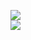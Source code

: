 [![](https://img.shields.io/badge/Made%20With-Github%20Spray-lightgrey.svg?style=for-the-badge&logo=github)](https://github.com/Annihil/github-spray#22931)  
[![](https://i.imgur.com/2DrTn0Z.gif)](https://github.com/Annihil/github-spray)